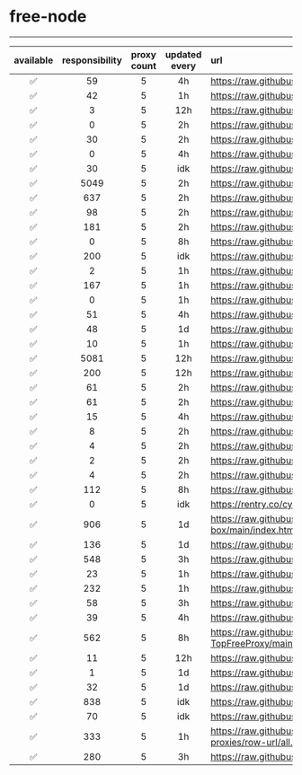 # free-node

---

| available | responsibility | proxy count | updated every | url |
|:---------:|:--------------:|:-------------:|:-------------:|:----|
| ✅ | 59 | 5 | 4h |https://raw.githubusercontent.com/ALIILAPRO/v2rayNG-Config/main/sub.txt|
| ✅ | 42 | 5 | 1h |https://raw.githubusercontent.com/aiboboxx/v2rayfree/main/v2|
| ✅ | 3 | 5 | 12h |https://raw.githubusercontent.com/mahsanet/MahsaFreeConfig/refs/heads/main/mtn/sub_1.txt|
| ✅ | 0 | 5 |2h |https://raw.githubusercontent.com/mahsanet/MahsaFreeConfig/refs/heads/main/mtn/sub_2.txt|
| ✅ | 30 | 5 |2h |https://raw.githubusercontent.com/mahsanet/MahsaFreeConfig/refs/heads/main/mtn/sub_3.txt|
| ✅ | 0 | 5 | 4h |https://raw.githubusercontent.com/mahsanet/MahsaFreeConfig/refs/heads/main/mtn/sub_4.txt|
| ✅ | 30 | 5 | idk |https://raw.githubusercontent.com/yebekhe/vpn-fail/refs/heads/main/sub-link|
| ✅ | 5049 | 5 | 2h |https://raw.githubusercontent.com/Surfboardv2ray/TGParse/main/splitted/mixed|
| ✅ | 637 | 5 | 2h |https://raw.githubusercontent.com/itsyebekhe/PSG/main/lite/subscriptions/xray/normal/mix|
| ✅ | 98 | 5 | 2h |https://raw.githubusercontent.com/HosseinKoofi/GO_V2rayCollector/main/mixed_iran.txt|
| ✅ | 181 | 5 | 2h |https://raw.githubusercontent.com/arshiacomplus/v2rayExtractor/refs/heads/main/mix/sub.html|
| ✅ | 0 | 5 | 8h |https://raw.githubusercontent.com/Rayan-Config/C-Sub/refs/heads/main/configs/proxy.txt|
| ✅ | 200 | 5 | idk |https://raw.githubusercontent.com/mahdibland/ShadowsocksAggregator/master/Eternity.txt|
| ✅ | 2 | 5 | 1h |https://raw.githubusercontent.com/Everyday-VPN/Everyday-VPN/main/subscription/main.txt|
| ✅ | 167 | 5 | 1h |https://raw.githubusercontent.com/MahsaNetConfigTopic/config/refs/heads/main/xray_final.txt|
| ✅ | 0 | 5 | 1h |https://raw.githubusercontent.com/tbbatbb/Proxy/master/dist/v2ray.config.txt|
| ✅ | 51 | 5 | 4h |https://raw.githubusercontent.com/wrfree/free/main/README.md|
| ✅ | 48 | 5 | 1d |https://raw.githubusercontent.com/aiboboxx/v2rayfree/main/README.md|
| ✅ | 10 | 5 | 1h |https://raw.githubusercontent.com/Pawdroid/Free-servers/main/sub|
| ✅ | 5081 | 5 | 12h |https://raw.githubusercontent.com/mahdibland/V2RayAggregator/master/sub/sub_merge_base64.txt|
| ✅ | 200 | 5 | 12h |https://raw.githubusercontent.com/mahdibland/V2RayAggregator/master/Eternity|
| ✅ | 61 | 5 | 2h |https://raw.githubusercontent.com/mahdibland/V2RayAggregator/master/sub/airport_merge_base64.txt|
| ✅ | 61 | 5 | 2h |https://raw.githubusercontent.com/mahdibland/V2RayAggregator/master/EternityAir|
| ✅ | 15 | 5 | 4h |https://raw.githubusercontent.com/freefq/free/master/v2|
| ✅ | 8 | 5 | 2h |https://raw.githubusercontent.com/learnhard-cn/free_proxy_ss/main/free|
| ✅ | 4 | 5 | 2h |https://raw.githubusercontent.com/learnhard-cn/free_proxy_ss/main/ss/sssub|
| ✅ | 2 | 5 | 2h |https://raw.githubusercontent.com/learnhard-cn/free_proxy_ss/main/ssr/ssrsub|
| ✅ | 4 | 5 | 2h |https://raw.githubusercontent.com/learnhard-cn/free_proxy_ss/main/v2ray/v2raysub|
| ✅ | 112 | 5 | 8h |https://raw.githubusercontent.com/mfuu/v2ray/master/v2ray|
| ✅ | 0 | 5 | idk |https://rentry.co/cyru55/raw|
| ✅ | 906 | 5 | 1d |https://raw.githubusercontent.com/AlienVPN402/AlienVPN402-subscribe-servers-sing-box/main/index.html|
| ✅ | 136 | 5 | 1d |https://raw.githubusercontent.com/LonUp/NodeList/main/V2RAY/Latest_base64.txt|
| ✅ | 548 | 5 | 3h |https://raw.githubusercontent.com/w1770946466/Auto_proxy/main/Long_term_subscription_num|
| ✅ | 23 | 5 | 1h |https://raw.githubusercontent.com/a2470982985/getNode/main/v2ray.txt|
| ✅ | 232 | 5 | 1h |https://raw.githubusercontent.com/ZywChannel/free/main/sub|
| ✅ | 58 | 5 | 3h |https://raw.githubusercontent.com/peasoft/NoMoreWalls/master/list.txt|
| ✅ | 39 | 5 | 4h |https://raw.githubusercontent.com/ts-sf/fly/main/v2|
| ✅ | 562 | 5 | 8h |https://raw.githubusercontent.com/WilliamStar007/ClashX-V2Ray-TopFreeProxy/main/combine/v2ray.config.txt|
| ✅ | 11 | 5 | 12h |https://raw.githubusercontent.com/HakurouKen/free-node/main/public|
| ✅ | 1 | 5 | 1d |https://raw.githubusercontent.com/ermaozi/get_subscribe/main/subscribe/v2ray.txt|
| ✅ | 32 | 5 | 1d |https://raw.githubusercontent.com/ermaozi01/free_clash_vpn/main/subscribe/v2ray.txt|
| ✅ | 838 | 5 | idk |https://raw.githubusercontent.com/mostafasadeghifar/v2ray-config/main/config_file.txt|
| ✅ | 70 | 5 | idk |https://raw.githubusercontent.com/Ashkan-m/v2ray/main/Sub.txt|
| ✅ | 333 | 5 | 1h |https://raw.githubusercontent.com/MrMohebi/xray-proxy-grabber-telegram/master/collected-proxies/row-url/all.txt|
| ✅ | 280 | 5 | 3h |https://raw.githubusercontent.com/xiaoji235/airport-free/refs/heads/main/v2ray.txt|
